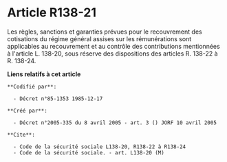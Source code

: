 # Article R138-21

Les règles, sanctions et garanties prévues pour le recouvrement des cotisations du régime général assises sur les
rémunérations sont applicables au recouvrement et au contrôle des contributions mentionnées à l'article L. 138-20, sous
réserve des dispositions des articles R. 138-22 à R. 138-24.

**Liens relatifs à cet article**

	**Codifié par**:

	  - Décret n°85-1353 1985-12-17

	**Créé par**:

	  - Décret n°2005-335 du 8 avril 2005 - art. 3 () JORF 10 avril 2005

	**Cite**:

	  - Code de la sécurité sociale L138-20, R138-22 à R138-24
	  - Code de la sécurité sociale. - art. L138-20 (M)
